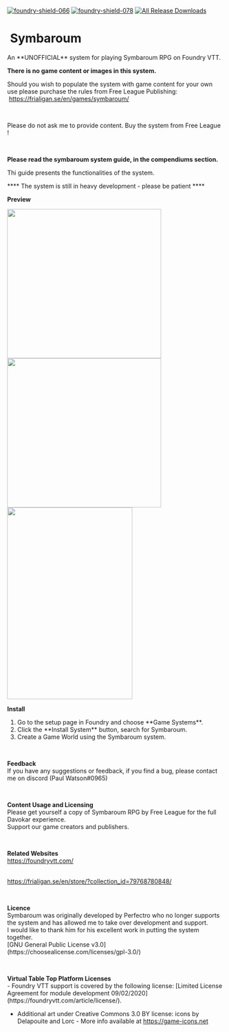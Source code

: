 [![foundry-shield-066]][foundry-url] [![foundry-shield-078]][foundry-url] [![All Release Downloads](https://img.shields.io/github/downloads/pwatson100/symbaroum/total.svg)]()

<h1>&nbsp;Symbaroum</h1>
<p>An **UNOFFICIAL** system for playing Symbaroum RPG on Foundry VTT.</p>
<p><strong>There is no game content or images in this system.&nbsp;</strong></p>
<p>Should you wish to populate the system with game content for your own use please purchase the rules from Free League Publishing:&nbsp; &nbsp;<a href="https://frialigan.se/en/games/symbaroum/">https://frialigan.se/en/games/symbaroum/</a></p>
<br>
<p>Please do not ask me to provide content. Buy the system from Free League !</p>
<p>&nbsp;</p>
<p>
<p><strong>Please read the symbaroum system guide, in the compendiums section.</strong></p>
<p>Thi guide presents the functionalities of the system.</p>
<p>
<p>**** The system is still in heavy development - please be patient ****
<p>
<b> Preview </b>
<p>
<img src="https://github.com/pwatson100/symbaroum/blob/master/asset/preview/character-1.jpg?raw=true" alt="" width="358" height="347" />
<img src="https://github.com/pwatson100/symbaroum/blob/master/asset/preview/character-2.jpg?raw=true" alt="" width="358" height="347" />
<img src="https://github.com/pwatson100/symbaroum/blob/master/asset/preview/chat-power.jpg?raw=true" alt="" width="291" height="446" />
</p>
<p>
<b>Install</b>
<ol>
<li> Go to the setup page in Foundry and choose **Game Systems**.</li>
<li> Click the **Install System** button, search for Symbaroum.</li>
<li> Create a Game World using the Symbaroum system.</li>
</ol>
</p>
<br>
<p>
<b>Feedback</b>
<br>
If you have any suggestions or feedback, if you find a bug, please contact me on discord (Paul Watson#0965)
</p>
<br>
<p>
<b>Content Usage and Licensing</b>
<br>
Please get yourself a copy of Symbaroum RPG by Free League for the full Davokar experience. 
 <br>
Support our game creators and publishers.
</p>
<br>
<p>
<b>Related Websites</b>
<br>
<a href="https://foundryvtt.com/">https://foundryvtt.com/</a></p>
<br>
<a href="https://frialigan.se/en/store/?collection_id=79768780848">https://frialigan.se/en/store/?collection_id=79768780848/</a></p>
</p>
<br>
<p>
<b>Licence</b>
<br>
Symbaroum was originally developed by Perfectro who no longer supports the system and has allowed me to take over development and support.  <br>
I would like to thank him for his excellent work in putting the system together.
<br>
[GNU General Public License v3.0](https://choosealicense.com/licenses/gpl-3.0/)
</p>
<br>
<p>
<b>Virtual Table Top Platform Licenses</b>
<br>
- Foundry VTT support is covered by the following license: [Limited License Agreement for module development 09/02/2020](https://foundryvtt.com/article/license/).
</p>

[foundry-shield-066]: https://img.shields.io/badge/Foundry-v0.6.6-informational
[foundry-shield-078]: https://img.shields.io/badge/Foundry-v0.7.8-informational
[foundry-url]: https://foundryvtt.com/

- Additional art under Creative Commons 3.0 BY license: icons by Delapouite and Lorc - More info available at https://game-icons.net